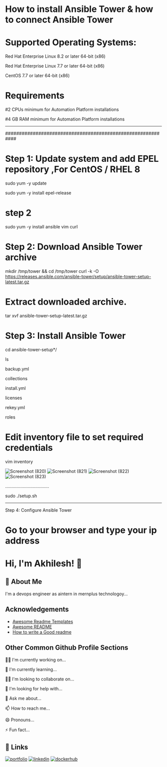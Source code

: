 # How to install Ansible Tower & how to connect Ansible Tower  

#  Supported Operating Systems:
Red Hat Enterprise Linux 8.2 or later 64-bit (x86)

Red Hat Enterprise Linux 7.7 or later 64-bit (x86)

CentOS 7.7 or later 64-bit (x86)


# Requirements
#2 CPUs minimum for Automation Platform installations

#4 GB RAM minimum for Automation Platform installations

************************************************************
############################################################

# Step 1: Update system and add EPEL repository ,For CentOS / RHEL 8
sudo yum -y update

sudo yum -y install epel-release

# step 2
sudo yum -y install ansible vim curl

# Step 2: Download Ansible Tower archive
mkdir /tmp/tower && cd  /tmp/tower
curl -k -O https://releases.ansible.com/ansible-tower/setup/ansible-tower-setup-latest.tar.gz

# Extract downloaded archive.
tar xvf ansible-tower-setup-latest.tar.gz

# Step 3: Install Ansible Tower
cd ansible-tower-setup*/

ls

backup.yml

collections 

install.yml 

licenses  

rekey.yml  

roles

# Edit inventory file to set required credentials


vim inventory


![Screenshot (820)](https://user-images.githubusercontent.com/64592542/146015281-61c8eb53-65b7-4cc4-87ec-1c15de28c8a2.png)
![Screenshot (821)](https://user-images.githubusercontent.com/64592542/146015291-b6b413c8-cd5a-4e0b-bcf5-59d2406d98d1.png)
![Screenshot (822)](https://user-images.githubusercontent.com/64592542/146015299-c59dc218-e170-4fc8-996e-ca9ff7503a99.png)
![Screenshot (823)](https://user-images.githubusercontent.com/64592542/146015302-99377eb2-45a0-4d96-ae61-f12733645391.png)


...................................

sudo ./setup.sh 
***************************************
Step 4: Configure Ansible Tower

# Go to your browser and type your ip address











# Hi, I'm Akhilesh! 👋



## 🚀 About Me
I'm a devops engineer as aintern in mernplus technologoy...


## Acknowledgements

 - [Awesome Readme Templates](https://awesomeopensource.com/project/elangosundar/awesome-README-templates)
 - [Awesome README](https://github.com/matiassingers/awesome-readme)
 - [How to write a Good readme](https://bulldogjob.com/news/449-how-to-write-a-good-readme-for-your-github-project)


## Other Common Github Profile Sections
👩‍💻 I'm currently working on...

🧠 I'm currently learning...

👯‍♀️ I'm looking to collaborate on...

🤔 I'm looking for help with...

💬 Ask me about...

📫 How to reach me...

😄 Pronouns...

⚡️ Fun fact...


## 🔗 Links
[![portfolio](https://img.shields.io/badge/my_portfolio-000?style=for-the-badge&logo=ko-fi&logoColor=white)](https://github.com/akhilesh-patel)
[![linkedin](https://img.shields.io/badge/linkedin-0A66C2?style=for-the-badge&logo=linkedin&logoColor=white)](https://www.linkedin.com/in/akhilesh-patel-8983aa1a5/)
[![dockerhub](https://img.shields.io/badge/twitter-1DA1F2?style=for-the-badge&logo=twitter&logoColor=white)](https://twitter.com/)

